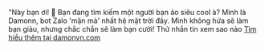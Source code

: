 
"Này bạn ơi! 👋 Bạn đang tìm kiếm một người bạn ảo siêu cool à? Mình là Damonn, bot Zalo 'mặn mà' nhất hệ mặt trời đây. Mình không hứa sẽ làm bạn giàu, nhưng chắc chắn sẽ làm bạn cười! Thử nhắn tin xem sao nào
[Tìm hiểu thêm tại damonvn.com](https://damonvn.com)
